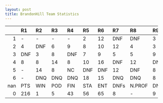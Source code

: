 ```yaml
---
layout: post 
title: BrandonHill Team Statistics
--- 
```


|     | R1   | R2   | R3   | R4   | R5   | R6   | R7   | R8     | R9   | R10   | R11   | R12   | Points   | Pos   |
|----:|:-----|:-----|:-----|:-----|:-----|:-----|:-----|:-------|:-----|:------|:------|:------|:---------|:------|
|   1 | -    | -    | -    | -    | 2    | 12   | DNF  | DNF    | 3    | 12    | 7     | 1     | 71.0     | 6.0   |
|   2 | 4    | DNF  | 6    | 9    | 8    | 10   | 12   | 4      | 3    | 11    | 6     | 11    | 60.0     | 6.0   |
|   3 | DNF  | 3    | 8    | DNF  | 7    | 9    | 5    | 5      | 9    | DNF   | 5     | 5     | 63.0     | 5.0   |
|   4 | 8    | 8    | 14   | 8    | 10   | 16   | DNF  | 12     | DNQ  | DNF   | DNQ   | 15    | 13.0     | 11.0  |
|   5 | -    | 14   | 8    | NC   | DNF  | DNF  | 12   | DNF    | 8    | DNF   | 14    | 14    | 6.0      | 12.0  |
|   6 | -    | DNQ  | DNQ  | DNQ  | 18   | 15   | DNQ  | DNQ    | 8    | DNQ   | DNQ   | -     | 3.0      | 16.0  |
| nan | PTS  | WIN  | POD  | FIN  | STA  | ENT  | DNFs | N.PROF | DNQ  | %FIN  | PPR   | BST   | CHA      | RNK   |
|   0 | 216  | 1    | 5    | 43   | 56   | 65   | 8    | -      | 9    | 76.8  | 3.32  | 1     | 0        | 8     |